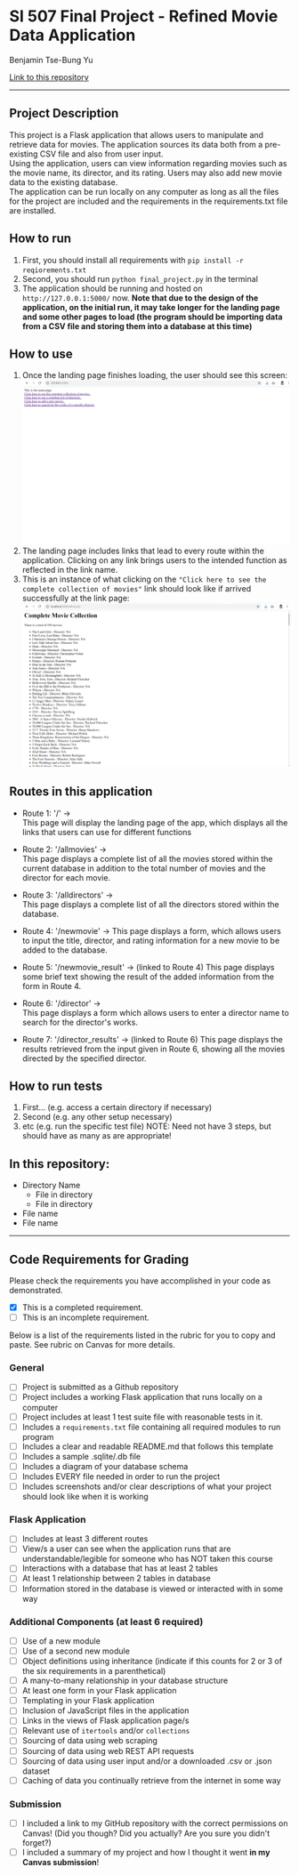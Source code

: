 # SI 507 Final Project - Refined Movie Data Application

Benjamin Tse-Bung Yu

[Link to this repository](https://github.com/Bezluin/SI507_final_project)

---

## Project Description

This project is a Flask application that allows users to manipulate and retrieve data for movies. The application sources its data both from a pre-existing CSV file and also from
user input.  
Using the application, users can view information regarding movies such as the movie name, its director, and its rating. Users may also add new movie data to the existing database.  
The application can be run locally on any computer as long as all the files for the project are included and the requirements in the requirements.txt file are installed.

## How to run

1. First, you should install all requirements with `pip install -r reqiorements.txt`
2. Second, you should run `python final_project.py` in the terminal
3. The application should be running and hosted on ` http://127.0.0.1:5000/` now. **Note that due to the design of the application, on the initial run, it may take longer for the
landing page and some other pages to load (the program should be importing data from a CSV file and storing them into a database at this time)**

## How to use

1. Once the landing page finishes loading, the user should see this screen: ![landing page](images/landingpage.png)
2. The landing page includes links that lead to every route within the application. Clicking on any link brings users to the intended function as reflected in the link name.
3. This is an instance of what clicking on the `"Click here to see the complete collection of movies"` link should look like if arrived successfully at the link page: ![movie collection](images/moviecollection.png)


## Routes in this application
- Route 1: '/'   →   
  This page will display the landing page of the app, which displays all the links that users can use for different functions

- Route 2: '/allmovies'  →   
  This page displays a complete list of all the movies stored within the current database in addition to the total number of movies and the director for each movie.

- Route 3: '/alldirectors'  →   
  This page displays a complete list of all the directors stored within the database.

- Route 4: '/newmovie'  →
  This page displays a form, which allows users to input the title, director, and rating information for a new movie to be added to the database.

- Route 5: '/newmovie_result'  →  (linked to Route 4)
  This page displays some brief text showing the result of the added information from the form in Route 4.

- Route 6: '/director'  →  
  This page displays a form which allows users to enter a director name to search for the director's works.

- Route 7: '/director_results'  →  (linked to Route 6)
  This page displays the results retrieved from the input given in Route 6, showing all the movies directed by the specified director.



## How to run tests
1. First... (e.g. access a certain directory if necessary)
2. Second (e.g. any other setup necessary)
3. etc (e.g. run the specific test file)
NOTE: Need not have 3 steps, but should have as many as are appropriate!

## In this repository:
- Directory Name
  - File in directory
  - File in directory
- File name
- File name

---
## Code Requirements for Grading
Please check the requirements you have accomplished in your code as demonstrated.
- [x] This is a completed requirement.
- [ ] This is an incomplete requirement.

Below is a list of the requirements listed in the rubric for you to copy and paste.  See rubric on Canvas for more details.

### General
- [ ] Project is submitted as a Github repository
- [ ] Project includes a working Flask application that runs locally on a computer
- [ ] Project includes at least 1 test suite file with reasonable tests in it.
- [ ] Includes a `requirements.txt` file containing all required modules to run program
- [ ] Includes a clear and readable README.md that follows this template
- [ ] Includes a sample .sqlite/.db file
- [ ] Includes a diagram of your database schema
- [ ] Includes EVERY file needed in order to run the project
- [ ] Includes screenshots and/or clear descriptions of what your project should look like when it is working

### Flask Application
- [ ] Includes at least 3 different routes
- [ ] View/s a user can see when the application runs that are understandable/legible for someone who has NOT taken this course
- [ ] Interactions with a database that has at least 2 tables
- [ ] At least 1 relationship between 2 tables in database
- [ ] Information stored in the database is viewed or interacted with in some way

### Additional Components (at least 6 required)
- [ ] Use of a new module
- [ ] Use of a second new module
- [ ] Object definitions using inheritance (indicate if this counts for 2 or 3 of the six requirements in a parenthetical)
- [ ] A many-to-many relationship in your database structure
- [ ] At least one form in your Flask application
- [ ] Templating in your Flask application
- [ ] Inclusion of JavaScript files in the application
- [ ] Links in the views of Flask application page/s
- [ ] Relevant use of `itertools` and/or `collections`
- [ ] Sourcing of data using web scraping
- [ ] Sourcing of data using web REST API requests
- [ ] Sourcing of data using user input and/or a downloaded .csv or .json dataset
- [ ] Caching of data you continually retrieve from the internet in some way

### Submission
- [ ] I included a link to my GitHub repository with the correct permissions on Canvas! (Did you though? Did you actually? Are you sure you didn't forget?)
- [ ] I included a summary of my project and how I thought it went **in my Canvas submission**!
